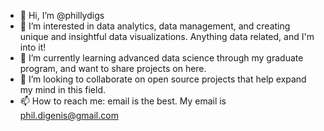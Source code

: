 - 👋 Hi, I’m @phillydigs
- 👀 I’m interested in data analytics, data management, and creating unique and insightful data visualizations. Anything data related, and I'm into it!
- 🌱 I’m currently learning advanced data science through my graduate program, and want to share projects on here.
- 💞️ I’m looking to collaborate on open source projects that help expand my mind in this field.
- 📫 How to reach me: email is the best. My email is phil.digenis@gmail.com

<!---
phillydigs/phillydigs is a ✨ special ✨ repository because its `README.md` (this file) appears on your GitHub profile.
You can click the Preview link to take a look at your changes.
--->
